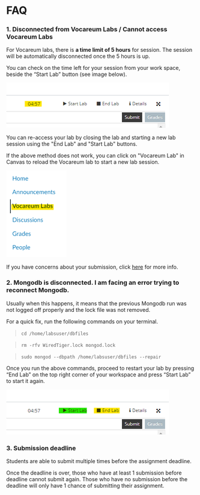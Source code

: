 # FAQ


### 1. Disconnected from Vocareum Labs / Cannot access Vocareum Labs

For Vocareum labs, there is **a time limit of 5 hours** for session. The session will be automatically disconnected once the 5 hours is up. 

You can check on the time left for your session from your work space, beside the “Start Lab” button (see image below). 

![Session Time](images/voc-session-time.png)

You can re-access your lab by closing the lab and starting a new lab session using the "End Lab" and "Start Lab" buttons. 


If the above method does not work, you can click on "Vocareum Lab" in Canvas to reload the Vocareum lab to start a new lab session.

![Start/End Lab](images/voc-canvas.png)


If you have concerns about your submission, click [here](#3-submission-deadline) for more info.


### 2. Mongodb is disconnected. I am facing an error trying to reconnect Mongodb.

Usually when this happens, it means that the previous Mongodb run was not logged off properly and the lock file was not removed.

For a quick fix, run the following commands on your terminal.

>`cd /home/labsuser/dbfiles`

>`rm -rfv WiredTiger.lock mongod.lock`

>`sudo mongod --dbpath /home/labsuser/dbfiles --repair`

Once you run the above commands, proceed to restart your lab by pressing “End Lab” on the top right corner of your workspace and press “Start Lab” to start it again.

![Start/End Lab](images/voc-start-end.png)

### 3. Submission deadline

Students are able to submit multiple times before the assignment deadline. 

Once the deadline is over, those who have at least 1 submission before deadline cannot submit again. Those who have no submission before the deadline will only have 1 chance of submitting their assignment.